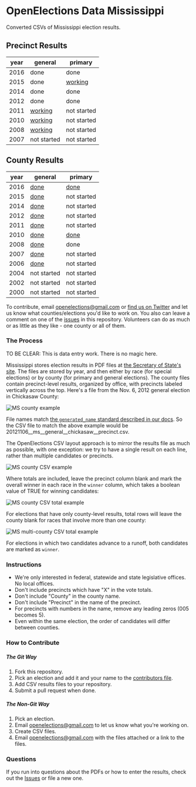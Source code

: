 OpenElections Data Mississippi
=====================

Converted CSVs of Mississippi election results.

## Precinct Results

| year  | general  | primary  |
|---|---|---|
| 2016  | done  |  done |
| 2015  | done  |  [working](https://github.com/openelections/openelections-data-ms/issues/33) |
| 2014  |  done | done  |
| 2012  |  done | done |
| 2011  |  [working](https://github.com/openelections/openelections-data-ms/issues/34) | not started |
| 2010  |  [working](https://github.com/openelections/openelections-data-ms/issues/81) | not started |
| 2008  |  [working](https://github.com/openelections/openelections-data-ms/issues/82) | not started |
| 2007  |  not started | not started |


## County Results

| year  | general  | primary  |
|---|---|---|
| 2016  | [done](https://github.com/openelections/openelections-data-ms/blob/master/2016/20161108__ms__general.csv)  |  [done](https://github.com/openelections/openelections-data-ms/blob/master/2016/20160308__ms__primary.csv) |
| 2015  |  [done](https://github.com/openelections/openelections-data-ms/blob/master/2015/20151103__ms__general.csv) | not started |
| 2014 |  [done](https://github.com/openelections/openelections-data-ms/blob/master/2014/20141104__ms__general.csv) | not started  |
| 2012  |  [done](https://github.com/openelections/openelections-data-ms/blob/master/2012/20121106__ms__general.csv) | not started |
| 2011  |  [done](https://github.com/openelections/openelections-data-ms/blob/master/2011/20111108__ms__general.csv) | not started |
| 2010  |  [done](https://github.com/openelections/openelections-data-ms/blob/master/2010/20101102__ms__general.csv) | [done](https://github.com/openelections/openelections-data-ms/blob/master/2010/20100601__ms__primary.csv) |
| 2008  |  [done](https://github.com/openelections/openelections-data-ms/blob/master/2008/20081104__ms__general.csv) | done |
| 2007  | [done](https://github.com/openelections/openelections-data-ms/blob/master/2007/20071106__ms__general.csv) | not started |
| 2006  |  [done](https://github.com/openelections/openelections-data-ms/blob/master/2006/20061107__ms__general.csv) | not started |
| 2004  |  not started | not started |
| 2002  |  not started | not started |
| 2000  |  not started | not started |

To contribute, email openelections@gmail.com or [find us on Twitter](https://twitter.com/openelex) and let us know what counties/elections you'd like to work on. You also can leave a comment on one of the [issues](https://github.com/openelections/openelections-data-ms/issues) in this repository. Volunteers can do as much or as little as they like - one county or all of them.


### The Process

TO BE CLEAR: This is data entry work. There is no magic here.

Mississippi stores election results in PDF files at [the Secretary of State's site](http://www.sos.ms.gov/Elections-Voting/Pages/Election-Results-By-Year.aspx). The files are stored by year, and then either by race (for special elections) or by county (for primary and general elections). The county files contain precinct-level results, organized by office, with precincts labeled vertically across the top. Here's a file from the Nov. 6, 2012 general election in Chickasaw County:

![MS county example](ms_county_example.png "MS county example")

File names match [the `generated_name` standard described in our docs](http://docs.openelections.net/archive-standardization/). So the CSV file to match the above example would be 20121106__ms__general__chickasaw__precinct.csv.

The OpenElections CSV layout approach is to mirror the results file as much as possible, with one exception: we try to have a single result on each line, rather than multiple candidates or precincts.

![MS county CSV example](ms_county_csv_example.png "MS county csv example")

Where totals are included, leave the precinct column blank and mark the overall winner in each race in the `winner` column, which takes a boolean value of TRUE for winning candidates:

![MS county CSV total example](ms_county_csv_example_total.png "MS county csv total example")

For elections that have only county-level results, total rows will leave the county blank for races that involve more than one county:

![MS multi-county CSV total example](ms_multi_county_csv_example_total.png "MS multi-county csv total example")

For elections in which two candidates advance to a runoff, both candidates are marked as `winner`.

### Instructions

* We're only interested in federal, statewide and state legislative offices. No local offices.
* Don't include precincts which have "X" in the vote totals.
* Don't include "County" in the county name.
* Don't include "Precinct" in the name of the precinct.
* For precincts with numbers in the name, remove any leading zeros (005 becomes 5).
* Even within the same election, the order of candidates will differ between counties.

### How to Contribute

##### The Git Way

1. Fork this repository.
2. Pick an election and add it and your name to the [contributors file](contributors.csv).
3. Add CSV results files to your repository.
4. Submit a pull request when done.

##### The Non-Git Way

1. Pick an election.
2. Email openelections@gmail.com to let us know what you're working on.
3. Create CSV files.
4. Email openelections@gmail.com with the files attached or a link to the files.

### Questions

If you run into questions about the PDFs or how to enter the results, check out the [Issues](https://github.com/openelections/openelections-data-ms/issues) or file a new one.
